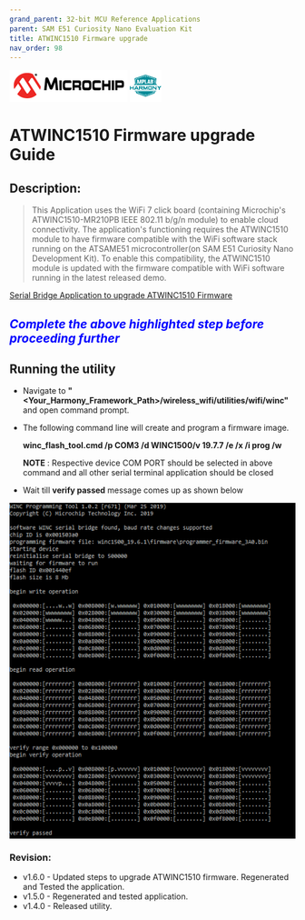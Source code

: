 ```yaml
---
grand_parent: 32-bit MCU Reference Applications
parent: SAM E51 Curiosity Nano Evaluation Kit
title: ATWINC1510 Firmware upgrade
nav_order: 98
---
```


<img src = "images/microchip_logo.png">
<img src = "images/microchip_mplab_harmony_logo_small.png">

# ATWINC1510 Firmware upgrade Guide

## Description:

> This Application uses the WiFi 7 click board (containing Microchip's  ATWINC1510-MR210PB IEEE 802.11 b/g/n module) to enable cloud connectivity. The application's functioning requires the ATWINC1510 module to have firmware compatible with the WiFi software stack running on the ATSAME51 microcontroller(on SAM E51 Curiosity Nano Development Kit). To enable this compatibility, the ATWINC1510 module is updated with the firmware compatible with WiFi software running in the latest released demo.  

[Serial Bridge Application to upgrade ATWINC1510 Firmware](./winc1510_firmware_upgrade_serial_bridge/readme.md)


## <span style="color:blue"> *Complete the above highlighted step before proceeding further* </span>

## Running the utility
- Navigate to **"<Your_Harmony_Framework_Path>/wireless_wifi/utilities/wifi/winc"** and open command prompt.
- The following command line will create and program a firmware image.

  **winc_flash_tool.cmd /p COM3 /d WINC1500/v 19.7.7 /e /x /i prog /w**

    **NOTE** : Respective device COM PORT should be selected in above command and all other serial terminal application should be closed
- Wait till **verify passed** message comes up as shown below  
<img src = "images/firmware_upg.png" align="middle">

### Revision:
- v1.6.0 - Updated steps to upgrade ATWINC1510 firmware. Regenerated and Tested the application. 
- v1.5.0 - Regenerated and tested application.
- v1.4.0 - Released utility.
